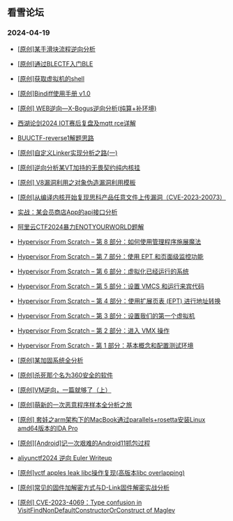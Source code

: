 ## 看雪论坛 
### 2024-04-19

+ [[原创]某手滑块流程逆向分析](https://bbs.kanxue.com/thread-281383.htm)

+ [[原创]通过BLECTF入门BLE](https://bbs.kanxue.com/thread-281313.htm)

+ [[原创]获取虚拟机的shell](https://bbs.kanxue.com/thread-281287.htm)

+ [[原创]Bindiff使用手册 v1.0](https://bbs.kanxue.com/thread-281248.htm)

+ [[原创] WEB逆向—X-Bogus逆向分析(纯算+补环境)](https://bbs.kanxue.com/thread-281237.htm)

+ [西湖论剑2024 IOT赛后复盘及mqtt rce详解](https://bbs.kanxue.com/thread-281231.htm)

+ [BUUCTF-reverse1解题思路](https://bbs.kanxue.com/thread-281185.htm)

+ [[原创]自定义Linker实现分析之路(一)](https://bbs.kanxue.com/thread-281184.htm)

+ [[原创]逆向分析某VT加持的无畏契约纯内核挂](https://bbs.kanxue.com/thread-281181.htm)

+ [[原创] V8漏洞利用之对象伪造漏洞利用模板](https://bbs.kanxue.com/thread-281180.htm)

+ [[原创]从编译内核开始复现思科产品任意文件上传漏洞（CVE-2023-20073）](https://bbs.kanxue.com/thread-281172.htm)

+ [实战：某会员商店App的api接口分析](https://bbs.kanxue.com/thread-281158.htm)

+ [阿里云CTF2024暴力ENOTYOURWORLD题解](https://bbs.kanxue.com/thread-281156.htm)

+ [Hypervisor From Scratch – 第 8 部分：如何使用管理程序施展魔法](https://bbs.kanxue.com/thread-281154.htm)

+ [Hypervisor From Scratch – 第 7 部分：使用 EPT 和页面级监控功能](https://bbs.kanxue.com/thread-281153.htm)

+ [Hypervisor From Scratch – 第 6 部分：虚拟化已经运行的系统](https://bbs.kanxue.com/thread-281151.htm)

+ [Hypervisor From Scratch – 第 5 部分：设置 VMCS 和运行来宾代码](https://bbs.kanxue.com/thread-281149.htm)

+ [Hypervisor From Scratch – 第 4 部分：使用扩展页表 (EPT) 进行地址转换](https://bbs.kanxue.com/thread-281146.htm)

+ [Hypervisor From Scratch – 第 3 部分：设置我们的第一个虚拟机](https://bbs.kanxue.com/thread-281145.htm)

+ [Hypervisor From Scratch – 第 2 部分：进入 VMX 操作](https://bbs.kanxue.com/thread-281143.htm)

+ [Hypervisor From Scratch - 第 1 部分：基本概念和配置测试环境](https://bbs.kanxue.com/thread-281142.htm)

+ [[原创]某加固系统全分析](https://bbs.kanxue.com/thread-281132.htm)

+ [[原创]杀死那个名为360安全的软件](https://bbs.kanxue.com/thread-281120.htm)

+ [[原创]VM逆向，一篇就够了（上）](https://bbs.kanxue.com/thread-281119.htm)

+ [[原创]萌新的一次恶意程序样本全分析之旅](https://bbs.kanxue.com/thread-281115.htm)

+ [[原创] 套娃之arm架构下的MacBook通过parallels+rosetta安装Linux amd64版本的IDA Pro](https://bbs.kanxue.com/thread-281093.htm)

+ [[原创][Android]记一次艰难的Android11抓包过程](https://bbs.kanxue.com/thread-281090.htm)

+ [aliyunctf2024 逆向 Euler Writeup](https://bbs.kanxue.com/thread-281088.htm)

+ [[原创]vctf apples leak libc操作复现(高版本libc overlapping)](https://bbs.kanxue.com/thread-281083.htm)

+ [[原创]常见的固件加解密方式与D-Link固件解密实战分析](https://bbs.kanxue.com/thread-281043.htm)

+ [[原创] CVE-2023-4069：Type confusion in VisitFindNonDefaultConstructorOrConstruct of Maglev](https://bbs.kanxue.com/thread-281320.htm)

